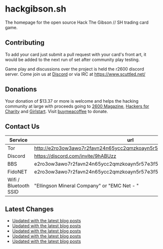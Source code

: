 # hackgibson.sh
The homepage for the open source Hack The Gibson // SH trading card game.


## Contributing

To add your card just submit a pull request with your card's front art, it would be added to the next run of set after community play testing.

Game play and discussions over the project is held the r2600 discord server. Come join us at [Discord](https://discord.com/invite/9hABUzz) or via IRC at https://www.scuttled.net/


## Donations

Your donation of $13.37 or more is welcome and helps the hacking community at large with proceeds going to [2600 Magazine](https://2600.com/), [Hackers for Charity](https://hackersforcharity.org) and [Girlstart](https://girlstart.org).  Visit [buymeacoffee](https://www.buymeacoffee.com/hackgibson.sh) to donate.


## Contact Us

Service | url
-|-
Tor | http://e2ro3ow3awo7r2favn24n65ycc2qmzkoayn5r57e3f56nvjwdcgg32ad.onion
Discord | https://discord.com/invite/9hABUzz
BBS | e2ro3ow3awo7r2favn24n65ycc2qmzkoayn5r57e3f56nvjwdcgg32ad.onion:23
FidoNET | e2ro3ow3awo7r2favn24n65ycc2qmzkoayn5r57e3f56nvjwdcgg32ad.onion:24554
Wifi / Bluetooth SSID | "Ellingson Mineral Company" or "EMC Net - <fidonet address>"

## Latest Changes
<!-- BLOG-POST-LIST:START -->
- [Updated with the latest blog posts](https://github.com/DFW2600/hackgibson.sh/commit/9ecd27bf1a029368844fba63328a8fb920b3fa17)
- [Updated with the latest blog posts](https://github.com/DFW2600/hackgibson.sh/commit/fa53832bcb6ddb3bd23fc4289332bb42f9d9a158)
- [Updated with the latest blog posts](https://github.com/DFW2600/hackgibson.sh/commit/3d915fe93d803d8b693e5a7e5dfc77bae0d674a0)
- [Updated with the latest blog posts](https://github.com/DFW2600/hackgibson.sh/commit/02567507bc7711eb71a4b25deeb6b6f77d7ef318)
- [Updated with the latest blog posts](https://github.com/DFW2600/hackgibson.sh/commit/2a5f3953722651fa1885a15a9fd31202f954d96f)
<!-- BLOG-POST-LIST:END -->
